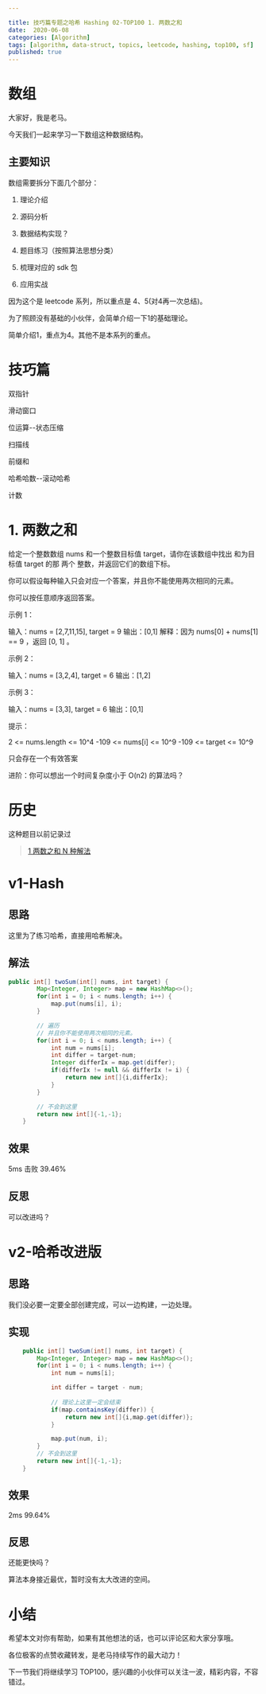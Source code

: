 ```yaml
---

title: 技巧篇专题之哈希 Hashing 02-TOP100 1. 两数之和
date:  2020-06-08
categories: [Algorithm]
tags: [algorithm, data-struct, topics, leetcode, hashing, top100, sf]
published: true
---
```



# 数组

大家好，我是老马。

今天我们一起来学习一下数组这种数据结构。

## 主要知识

数组需要拆分下面几个部分：

1. 理论介绍

2. 源码分析

3. 数据结构实现？

4. 题目练习（按照算法思想分类）

5. 梳理对应的 sdk 包

6. 应用实战

因为这个是 leetcode 系列，所以重点是 4、5(对4再一次总结)。

为了照顾没有基础的小伙伴，会简单介绍一下1的基础理论。

简单介绍1，重点为4。其他不是本系列的重点。

# 技巧篇

双指针

滑动窗口

位运算--状态压缩

扫描线

前缀和

哈希哈数--滚动哈希

计数

# 1. 两数之和

给定一个整数数组 nums 和一个整数目标值 target，请你在该数组中找出 和为目标值 target  的那 两个 整数，并返回它们的数组下标。

你可以假设每种输入只会对应一个答案，并且你不能使用两次相同的元素。

你可以按任意顺序返回答案。

示例 1：

输入：nums = [2,7,11,15], target = 9
输出：[0,1]
解释：因为 nums[0] + nums[1] == 9 ，返回 [0, 1] 。

示例 2：

输入：nums = [3,2,4], target = 6
输出：[1,2]

示例 3：

输入：nums = [3,3], target = 6
输出：[0,1]
 

提示：

2 <= nums.length <= 10^4
-109 <= nums[i] <= 10^9
-109 <= target <= 10^9

只会存在一个有效答案

进阶：你可以想出一个时间复杂度小于 O(n2) 的算法吗？


# 历史

这种题目以前记录过

> [1 两数之和 N 种解法](https://houbb.github.io/2020/06/08/algorithm-000-leetcode-data-struct-001-array-03-001-two-sum)

# v1-Hash

## 思路

这里为了练习哈希，直接用哈希解决。

## 解法

```java
public int[] twoSum(int[] nums, int target) {
        Map<Integer, Integer> map = new HashMap<>();
        for(int i = 0; i < nums.length; i++) {
            map.put(nums[i], i);
        }

        // 遍历
        // 并且你不能使用两次相同的元素。
        for(int i = 0; i < nums.length; i++) {
            int num = nums[i];
            int differ = target-num;
            Integer differIx = map.get(differ);
            if(differIx != null && differIx != i) {
                return new int[]{i,differIx};
            }
        }

        // 不会到这里
        return new int[]{-1,-1};
    }
```

## 效果

5ms 击败 39.46%

## 反思

可以改进吗？

# v2-哈希改进版

## 思路

我们没必要一定要全部创建完成，可以一边构建，一边处理。

## 实现

```java
    public int[] twoSum(int[] nums, int target) {
        Map<Integer, Integer> map = new HashMap<>();
        for(int i = 0; i < nums.length; i++) {
            int num = nums[i];

            int differ = target - num;
            
            // 理论上这里一定会结束
            if(map.containsKey(differ)) {
                return new int[]{i,map.get(differ)};
            }

            map.put(num, i);
        }
        // 不会到这里
        return new int[]{-1,-1};
    }
```

## 效果

2ms  99.64%

## 反思

还能更快吗？

算法本身接近最优，暂时没有太大改进的空间。

# 小结

希望本文对你有帮助，如果有其他想法的话，也可以评论区和大家分享哦。

各位极客的点赞收藏转发，是老马持续写作的最大动力！

下一节我们将继续学习 TOP100，感兴趣的小伙伴可以关注一波，精彩内容，不容错过。


